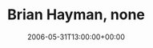 ---
templateKey: event
guid: 08934318-6eab-11ea-99c5-002590d1d1b0
date: 2006-05-31T13:00:00+00:00
eventTime: '1pm'
title: Brian Hayman, none
artist: Brian Hayman
city: Mississauga
venue: none
group: Tim Shia
guests: Kevin Barrett, Brandi Disterheft, Shannon Butcher, Tim Shia
---